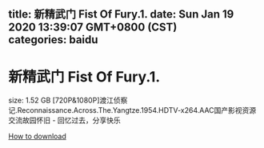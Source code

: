 
title: 新精武门 Fist Of Fury.1.
date: Sun Jan 19 2020 13:39:07 GMT+0800 (CST)    
categories: baidu
---

# 新精武门 Fist Of Fury.1.
size: 1.52 GB
 [720P&1080P]渡江侦察记.Reconnaissance.Across.The.Yangtze.1954.HDTV-x264.AAC国产影视资源交流故园怀旧 - 回忆过去，分享快乐
 

[How to download](https://bpcam.bemobtrk.com/go/2ceec3aa-1ca2-46d6-b9ff-aaa5c184517c?jno=2597)